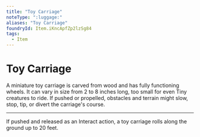 ```yaml
---
title: "Toy Carriage"
noteType: ":luggage:"
aliases: "Toy Carriage"
foundryId: Item.iKncApfZp2lzSg84
tags:
  - Item
---
```


# Toy Carriage

A miniature toy carriage is carved from wood and has fully functioning wheels. It can vary in size from 2 to 8 inches long, too small for even Tiny creatures to ride. If pushed or propelled, obstacles and terrain might slow, stop, tip, or divert the carriage's course.

* * *

If pushed and released as an Interact action, a toy carriage rolls along the ground up to 20 feet.

